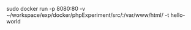 sudo docker run -p 8080:80 -v ~/workspace/exp/docker/phpExperiment/src/:/var/www/html/ -t hello-world